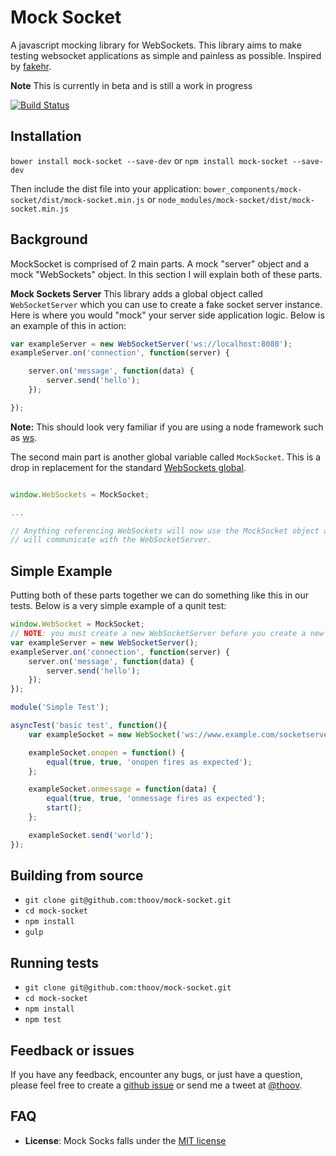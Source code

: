 # Mock Socket

A javascript mocking library for WebSockets. This library aims to make testing websocket applications as simple and
painless as possible. Inspired by [fakehr](https://github.com/trek/fakehr).

**Note** This is currently in beta and is still a work in progress

[![Build Status](https://travis-ci.org/thoov/mock-socket.svg?branch=master)](https://travis-ci.org/thoov/mock-socket)

## Installation

`bower install mock-socket --save-dev` or
`npm install mock-socket --save-dev`

Then include the dist file into your application:
`bower_components/mock-socket/dist/mock-socket.min.js` or `node_modules/mock-socket/dist/mock-socket.min.js`


## Background

MockSocket is comprised of 2 main parts. A mock "server" object and a mock "WebSockets" object. In this section
I will explain both of these parts.

**Mock Sockets Server**
This library adds a global object called `WebSocketServer` which you can use to create a fake socket server instance. Here
is where you would "mock" your server side application logic. Below is an example of this in action:

```js
var exampleServer = new WebSocketServer('ws://localhost:8080');
exampleServer.on('connection', function(server) {

    server.on('message', function(data) {
        server.send('hello');
    });

});
```

**Note:** This should look very familiar if you are using a node framework such as [ws](https://github.com/einaros/ws).

The second main part is another global variable called `MockSocket`. This is a drop in replacement for the standard [WebSockets
global](https://developer.mozilla.org/en-US/docs/Web/API/WebSocket).

```js

window.WebSockets = MockSocket;

...

// Anything referencing WebSockets will now use the MockSocket object and
// will communicate with the WebSocketServer.

```

## Simple Example

Putting both of these parts together we can do something like this in our tests. Below is a very simple example of
a qunit test:

```js
window.WebSocket = MockSocket;
// NOTE: you must create a new WebSocketServer before you create a new WebSockets object.
var exampleServer = new WebSocketServer();
exampleServer.on('connection', function(server) {
    server.on('message', function(data) {
        server.send('hello');
    });
});

module('Simple Test');

asyncTest('basic test', function(){
    var exampleSocket = new WebSocket('ws://www.example.com/socketserver');

    exampleSocket.onopen = function() {
        equal(true, true, 'onopen fires as expected');
    };

    exampleSocket.onmessage = function(data) {
        equal(true, true, 'onmessage fires as expected');
        start();
    };

    exampleSocket.send('world');
});
```

## Building from source

* `git clone git@github.com:thoov/mock-socket.git`
* `cd mock-socket`
* `npm install`
* `gulp`

## Running tests

* `git clone git@github.com:thoov/mock-socket.git`
* `cd mock-socket`
* `npm install`
* `npm test`

## Feedback or issues

If you have any feedback, encounter any bugs, or just have a question, please feel free to create a [github issue](https://github.com/thoov/mock-socket/issues/new) or send me a tweet at [@thoov](https://twitter.com/thoov).

## FAQ

* **License**: Mock Socks falls under the [MIT license](https://github.com/thoov/mock-socket/blob/master/LICENSE.txt)

